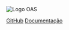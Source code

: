
<img alt="Logo OAS" src="/assets/OASLogo.svg" width>

[GitHub](https://github.com/Caiomesvie/OasDocumentation)
[Documentação](#OAS)

